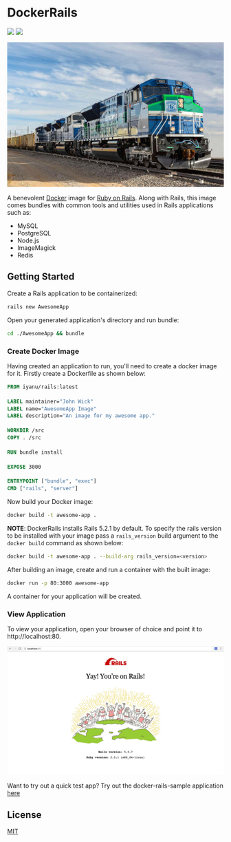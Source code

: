 # DockerRails
[![](https://images.microbadger.com/badges/version/iyanu/rails.svg)](https://microbadger.com/images/iyanu/rails "Get your own version badge on microbadger.com")
[![](https://images.microbadger.com/badges/license/iyanu/rails.svg)](https://microbadger.com/images/iyanu/rails "Get your own license badge on microbadger.com")

![alt_text](images/train.jpeg?raw=true "")

A benevolent [Docker](http://docker.com/) image for [Ruby on Rails](https://rubyonrails.org). Along with Rails, this image comes bundles with common tools and utilities used in Rails applications such as:
- MySQL
- PostgreSQL
- Node.js
- ImageMagick
- Redis

## Getting Started
Create a Rails application to be containerized:
```bash
rails new AwesomeApp 
```
Open your generated application's directory and run bundle:

```bash
cd ./AwesomeApp && bundle
```

### Create Docker Image
Having created an application to run, you'll need to create a docker image for it. Firstly create a Dockerfile as shown below:

```Dockerfile
FROM iyanu/rails:latest

LABEL maintainer="John Wick"
LABEL name="AwesomeApp Image"
LABEL description="An image for my awesome app."

WORKDIR /src
COPY . /src

RUN bundle install

EXPOSE 3000

ENTRYPOINT ["bundle", "exec"]
CMD ["rails", "server"]
```

Now build your Docker image:

```bash
docker build -t awesome-app .
```

**NOTE**: DockerRails installs Rails 5.2.1 by default. To specify the rails version to be installed with your image pass a `rails_version` build argument to the `docker build` command as shown below:

```bash
docker build -t awesome-app . --build-arg rails_version=<version>
```

After building an image, create and run a container with the built image:

```bash
docker run -p 80:3000 awesome-app
```

A container for your application will be created.

### View Application
To view your application, open your browser of choice and point it to
http://localhost:80.

![alt_text](images/AwesomeApp.jpg?raw=true "")

Want to try out a quick test app? Try out the docker-rails-sample application [here](https://github.com/SeunAdelekan/docker-rails-sample)

## License
[MIT](LICENSE)


